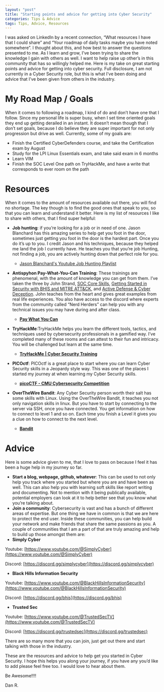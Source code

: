 ```yaml
---
layout: "post"
title: "Starting points and advice for getting into Cyber Security"
categories: Tips & Advice
tags: Tips, Advice, Resources
---
```


I was asked on LinkedIn by a recent connection, “What resources I have that I could share” and “Your roadmap of daily tasks maybe you have noted somewhere”. I thought about this, and how best to answer the questions presented to me. As I learn and grow, I’ve been trying to share the knowledge I gain with others as well. I want to help raise up other’s in this community that has so willingly helped me. Here is my take on great starting points and advice for getting into cyber security. Full disclosure, I am not currently in a Cyber Security role, but this is what I’ve been doing and advice that I’ve been given from others in the industry.

# My Road Map / Goals

When it comes to following a roadmap, I kind of do and don’t have one that I follow. Since my personal life is super busy, when I set time oriented goals they end up getting derailed in an instant. It doesn’t mean though that I don’t set goals, because I do believe they are super important for not only progression but drive as well. Currently, some of my goals are:

-   Finish the Certified CyberDefenders course, and take the Certification exam by August
-   Study for the LPI Linux Essentials exam, and take said exam in 6 months
-   Learn VIM
-   Finish the SOC Level One path on TryHackMe, and have a write that corresponds to ever room on the path

# Resources

When it comes to the amount of resources available out there, you will find no shortage. The key though is to find the good ones that speak to you, so that you can learn and understand it better. Here is my list of resources I like to share with others, that I find super helpful:

-   **Job hunting**: if you’re looking for a job or in need of one. Jason Blanchard has this amazing series to help get you foot in the door, sometimes just getting you foot in the door is the hardest part. Once you do it’s up to you.  I credit Jason and his techniques, because they helped me land the job I currently have. He teaches you that you’re job Hunting, not finding a job, you are actively hunting down that perfect role for you.
    - [Jason Blanchard's Youtube Job Hunting Playlist](https://youtube.com/playlist?list=PLqz80p7f6dFumNG0wU4Ql41PvhzamHO3_)

-   **Antispyhon Pay-What-You-Can Training**: These trainings are phenomenal, with the amount of knowledge you can get from them. I’ve taken the three by John Strand, [SOC Core Skills](https://www.antisyphontraining.com/soc-core-skills-w-john-strand/), [Getting Started in Security with BHIS and MITRE ATT&CK](https://www.antisyphontraining.com/getting-started-in-security-with-bhis-and-mitre-attck-w-john-strand/), and [Active Defense & Cyber Deception](https://www.antisyphontraining.com/active-defense-cyber-deception-w-john-strand/). John teaches from the heart and gives great examples from real life experiences. You also have access to the discord where experts from the community called “Nerd Herders” can help you with any technical issues you may have during and after class.
    - [**Pay What You Can**](https://www.antisyphontraining.com/pay-what-you-can/)

-   **TryHackMe**:TryHackMe helps you learn the different tools, tactics, and techniques used by cybersecurity professionals in a gamified way. I’ve completed many of these rooms and can attest to their fun and intricacy. You will be challenged but learn at the same time.

    - [**TryHackMe | Cyber Security Training**](https://tryhackme.com/)
-   **PICOctf**: PICOctf is a great place to start where you can learn Cyber Security skills in a Jeopardy style way. This was one of the places I started my journey at when learning my Cyber Security skills.
    - [**picoCTF - CMU Cybersecurity Competition**](https://picoctf.org)

-   **OverTheWire Bandit**: Any Cyber Security person worth their salt has some skills with Linux. Using the OverTheWire Bandit, it teaches you not only navigation skills in linux. But you have to start by connecting to the server via SSH, once you have connected. You get information on how to connect to level 1 and so on. Each time you finish a Level it gives you a clue on how to connect to the next level.
    - [**Bandit**](https://overthewire.org/wargames/bandit/)

# Advice

Here is some advice given to me, that I love to pass on because I feel it has been a huge help in my journey so far.

-   **Start a blog, webpage, github, whatever**: This can be used to not only help you track where you started but where you are and have been as well. This can also help you with learning soft skills like report writing and documenting. Not to mention with it being publically available, potential employers can look at it to help better see that you know what you’re talking about.
-   **Join a community**: Cybersecurity is vast and has a bunch of different areas of expertise. But one thing we have in common is that we are here to protect the end user. Inside these communities, you can help build your network and make friends that share the same passions as you. A couple of communities that I am a part of that are truly amazing and help to build up those amongst them are:
-   **Simply Cyber**

Youtube: [https://www.youtube.com/@SimplyCyber](https://www.youtube.com/@SimplyCyber)

Discord: [https://discord.gg/simplycyber](https://discord.gg/simplycyber)

-   **Black Hills Information Security**

Youtube: [https://www.youtube.com/@BlackHillsInformationSecurity](https://www.youtube.com/@BlackHillsInformationSecurity)

Discord: [https://discord.gg/bhis](https://discord.gg/bhis)

-   **Trusted Sec**

Youtube: [https://www.youtube.com/@TrustedSecTV](https://www.youtube.com/@TrustedSecTV)

Discord: [https://discord.gg/trustedsec](https://discord.gg/trustedsec)

There are so many more that you can join, just get out there and start talking with those in the industry.

These are the resources and advice to help get you started in Cyber Security. I hope this helps you along your journey, if you have any you’d like to add please feel free too. I would love to hear about them.

Be Awesome!!!!

Dan R.